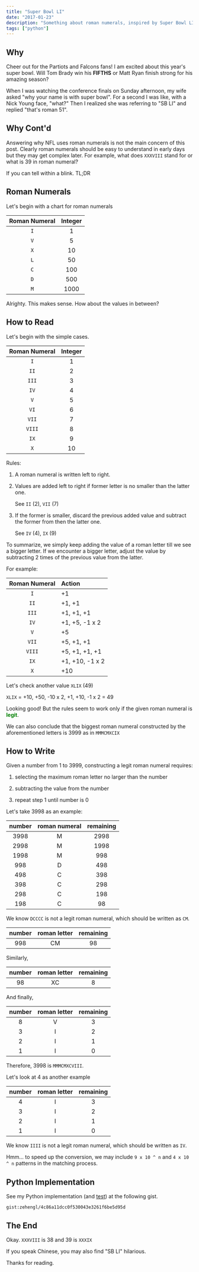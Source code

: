 ```yaml
---
title: "Super Bowl LI"
date: "2017-01-23"
description: "Something about roman numerals, inspired by Super Bowl LI."
tags: ["python"]
---
```


## Why

Cheer out for the Partiots and Falcons fans! I am excited about this year's super bowl. Will Tom Brady win his **FIFTHS** or Matt Ryan finish strong for his amazing season?

When I was watching the conference finals on Sunday afternoon, my wife asked "why your name is with super bowl". For a second I was like, with a Nick Young face, "what?" Then I realized she was referring to "SB LI" and replied "that's roman 51".

## Why Cont'd

Answering why NFL uses roman numerals is not the main concern of this post. Clearly roman numerals should be easy to understand in early days but they may get complex later. For example, what does `XXXVIII` stand for or what is 39 in roman numeral?

If you can tell within a blink. TL;DR

## Roman Numerals

Let's begin with a chart for roman numerals

| Roman Numeral | Integer |
| :-----------: | :-----: |
|      `I`      |    1    |
|      `V`      |    5    |
|      `X`      |   10    |
|      `L`      |   50    |
|      `C`      |   100   |
|      `D`      |   500   |
|      `M`      |  1000   |

Alrighty. This makes sense. How about the values in between?

## How to Read

Let's begin with the simple cases.

| Roman Numeral | Integer |
| :-----------: | :-----: |
|      `I`      |    1    |
|     `II`      |    2    |
|     `III`     |    3    |
|     `IV`      |    4    |
|      `V`      |    5    |
|     `VI`      |    6    |
|     `VII`     |    7    |
|    `VIII`     |    8    |
|     `IX`      |    9    |
|      `X`      |   10    |

Rules:

1. A roman numeral is written left to right.

2. Values are added left to right if former letter is no smaller than the latter one.

   See `II` (2), `VII` (7)

3. If the former is smaller, discard the previous added value and subtract the former from then the latter one.

   See `IV` (4), `IX` (9)

To summarize, we simply keep adding the value of a roman letter till we see a bigger letter. If we encounter a bigger letter, adjust the value by subtracting 2 times of the previous value from the latter.

For example:

| Roman Numeral | Action          |
| :-----------: | :-------------- |
|      `I`      | +1              |
|     `II`      | +1, +1          |
|     `III`     | +1, +1, +1      |
|     `IV`      | +1, +5, -1 x 2  |
|      `V`      | +5              |
|     `VII`     | +5, +1, +1      |
|    `VIII`     | +5, +1, +1, +1  |
|     `IX`      | +1, +10, -1 x 2 |
|      `X`      | +10             |

Let's check another value `XLIX` (49)

`XLIX` = +10, +50, -10 x 2, +1, +10, -1 x 2 = 49

Looking good! But the rules seem to work only if the given roman numeral is <strong style="color:green;">legit</strong>.

We can also conclude that the biggest roman numeral constructed by the aforementioned letters is 3999 as in `MMMCMXCIX`

## How to Write

Given a number from 1 to 3999, constructing a legit roman numeral requires:

1. selecting the maximum roman letter no larger than the number

2. subtracting the value from the number

3. repeat step 1 until number is 0

Let's take 3998 as an example:

| number | roman numeral | remaining |
| :----: | :-----------: | :-------: |
|  3998  |       M       |   2998    |
|  2998  |       M       |   1998    |
|  1998  |       M       |    998    |
|  998   |       D       |    498    |
|  498   |       C       |    398    |
|  398   |       C       |    298    |
|  298   |       C       |    198    |
|  198   |       C       |    98     |

We know `DCCCC` is not a legit roman numeral, which should be written as `CM`.

| number | roman letter | remaining |
| :----: | :----------: | :-------: |
|  998   |      CM      |    98     |

Similarly,

| number | roman letter | remaining |
| :----: | :----------: | :-------: |
|   98   |      XC      |     8     |

And finally,

| number | roman letter | remaining |
| :----: | :----------: | :-------: |
|   8    |      V       |     3     |
|   3    |      I       |     2     |
|   2    |      I       |     1     |
|   1    |      I       |     0     |

Therefore, 3998 is `MMMCMXCVIII`.

Let's look at 4 as another example

| number | roman letter | remaining |
| :----: | :----------: | :-------: |
|   4    |      I       |     3     |
|   3    |      I       |     2     |
|   2    |      I       |     1     |
|   1    |      I       |     0     |

We know `IIII` is not a legit roman numeral, which should be written as `IV`.

Hmm... to speed up the conversion, we may include `9 x 10 ^ n` and `4 x 10 ^ n` patterns in the matching process.

## Python Implementation

See my Python implementation (and [test](https://oeis.org/A006968/a006968.txt)) at the following gist.

`gist:zehengl/4c86a11dcc0f530043e3261f6be5d95d`

## The End

Okay. `XXXVIII` is 38 and 39 is `XXXIX`

If you speak Chinese, you may also find "SB LI" hilarious.

Thanks for reading.
